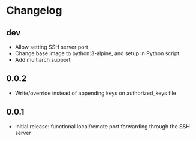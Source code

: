 # Changelog

## dev

- Allow setting SSH server port
- Change base image to python:3-alpine, and setup in Python script
- Add multiarch support

## 0.0.2

- Write/override instead of appending keys on authorized_keys file

## 0.0.1

- Initial release: functional local/remote port forwarding through the SSH server
